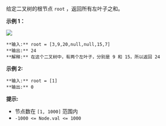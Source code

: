 给定二叉树的根节点 `root` ，返回所有左叶子之和。



**示例 1：**

![](https://assets.leetcode.com/uploads/2021/04/08/leftsum-tree.jpg)

    
    
    **输入:** root = [3,9,20,null,null,15,7] 
    **输出:** 24 
    **解释:** 在这个二叉树中，有两个左叶子，分别是 9 和 15，所以返回 24
    

**示例  2:**

    
    
    **输入:** root = [1]
    **输出:** 0
    



**提示:**

  * 节点数在 `[1, 1000]` 范围内
  * `-1000 <= Node.val <= 1000`



